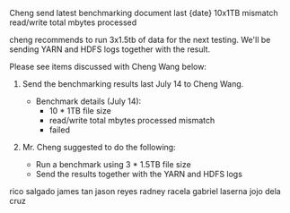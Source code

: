 Cheng
send latest benchmarking document last {date}
10x1TB
mismatch read/write total mbytes processed

cheng recommends to run 3x1.5tb of data for the next testing.
We'll be sending YARN and HDFS logs together with the result.



Please see items discussed with Cheng Wang below:

1. Send the benchmarking results last July 14 to Cheng Wang.
	- Benchmark details (July 14):
	   - 10 * 1TB file size
	   - read/write total mbytes processed mismatch
	   - failed
	
2. Mr. Cheng suggested to do the following:
	- Run a benchmark using 3 * 1.5TB file size 
	- Send the results together with the YARN and HDFS logs

rico salgado
james tan
jason reyes
radney racela
gabriel laserna
jojo dela cruz
